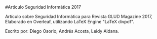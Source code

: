 #Artículo Seguridad Informática 2017

Artículo sobre Seguridad Informática para Revista GLUD Magazine 2017, Elaborado en Overleaf, utilizando LaTeX Engine "LaTeX divpdf".

Escrito por: Diego Osorio, Andrés Acosta, Leidy Aldana.

